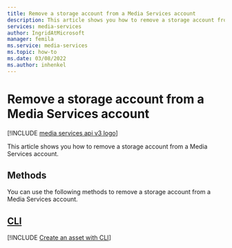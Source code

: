```yaml
---
title: Remove a storage account from a Media Services account
description: This article shows you how to remove a storage account from a Media Services account
services: media-services
author: IngridAtMicrosoft
manager: femila 
ms.service: media-services
ms.topic: how-to
ms.date: 03/08/2022
ms.author: inhenkel
---
```


# Remove a storage account from a Media Services account

[!INCLUDE [media services api v3 logo](./includes/v3-hr.md)]

This article shows you how to remove a storage account from a Media Services account.

## Methods

You can use the following methods to remove a storage account from a Media Services account.

## [CLI](#tab/cli/)

[!INCLUDE [Create an asset with CLI](./includes/task-remove-account-storage-cli.md)]
